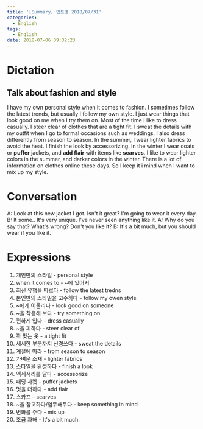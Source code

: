 ```yaml
---
title: '[Summary] 입트영 2018/07/31'
categories:
  - English
tags:
  - English
date: 2018-07-06 09:32:23
---
```


# Dictation

## Talk about fashion and style

I have my own personal style when it comes to fashion. I sometimes follow the latest trends, but usually I follow my own style. I just wear things that look good on me when I try them on. Most of the time I like to dress casually. I steer clear of clothes
that are a tight fit. I sweat the details with my outfit when I go to formal occasions such as weddings. I also dress differently from season to season. In the summer, I wear lighter fabrics to avoid the heat. I finish the look by accessorizing. In the winter I wear coats or **puffer** jackets, and **add flair** with items like **scarves**. I like to wear lighter colors in the summer, and darker colors in the winter. There is a lot of information on clothes online these days. So I keep it i mind when I want to mix up my style.

# Conversation

A: Look at this new jacket I got. Isn't it great? I'm going to wear it every day.
B: It some.. It's very unique. I've never seen anything like it.
A: Why do you say that? What's wrong? Don't you like it?
B: It's a bit much, but you should wear if you like it.

# Expressions

1. 개인만의 스타일 - personal style
2. when it comes to - ~에 있어서
3. 최신 유행을 따르다 - follow the latest tredns
4. 본인만의 스타일을 고수하다 - follow my owen style
5. ~에게 어울리다 - look good on someone
6. ~을 착용해 보다 - try something on
7. 편하게 입다 - dress casually
8. ~을 피하다 - steer clear of
9. 꽉 맞는 옷 - a tight fit
10. 세세한 부분까지 신경쓰다 - sweat the details
11. 계절에 따라 - from season to season
12. 가벼운 소재 - lighter fabrics
13. 스타일을 완성하다 - finish a look
14. 액세서리를 달다 - accessorize
15. 패딩 자켓 - puffer jackets
16. 멋을 더하다 - add flair
17. 스카프 - scarves
19. ~을 참고하다/염두해두다 - keep something in mind
20. 변화를 주다 - mix up
21. 조금 과해 - It's a bit much.